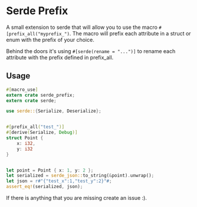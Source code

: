 # Serde Prefix

A small extension to serde that will allow you to use the macro `#[prefix_all("myprefix_")`. The macro will prefix each attribute in a struct or enum with the prefix of your choice. 

Behind the doors it's using `#[serde(rename = "...")]` to rename each attribute with the prefix defined in prefix_all. 

## Usage

```rust
#[macro_use]
extern crate serde_prefix;
extern crate serde;

use serde::{Serialize, Deserialize};


#[prefix_all("test_")]
#[derive(Serialize, Debug)]
struct Point {
    x: i32,
    y: i32
}


let point = Point { x: 1, y: 2 };
let serialized = serde_json::to_string(&point).unwrap();
let json = r#"{"test_x":1,"test_y":2}"#;
assert_eq!(serialized, json);
```

If there is anything that you are missing create an issue :). 
